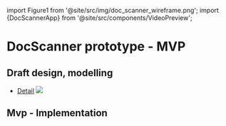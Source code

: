 import Figure1 from '@site/src/img/doc_scanner_wireframe.png';
import {DocScannerApp} from '@site/src/components/VideoPreview';

# DocScanner prototype - MVP

## Draft design, modelling

- [<u>Detail</u>](https://excalidraw.com/#json=G4VAt_B0wPdGMAs9n5SrN,ZcZlkZQ87Y8QbTu1scPpaQ) <img src={Figure1}/>

## Mvp - Implementation

<DocScannerApp/>
